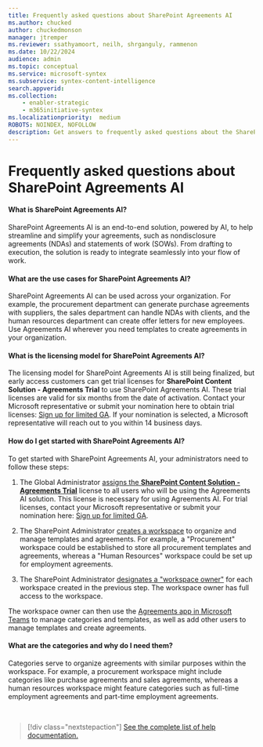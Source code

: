 ```yaml
---
title: Frequently asked questions about SharePoint Agreements AI
ms.author: chucked
author: chuckedmonson
manager: jtremper
ms.reviewer: ssathyamoort, neilh, shrganguly, rammenon
ms.date: 10/22/2024
audience: admin
ms.topic: conceptual
ms.service: microsoft-syntex
ms.subservice: syntex-content-intelligence
search.appverid: 
ms.collection: 
    - enabler-strategic
    - m365initiative-syntex
ms.localizationpriority:  medium
ROBOTS: NOINDEX, NOFOLLOW
description: Get answers to frequently asked questions about the SharePoint Agreements AI solution.
---
```


# Frequently asked questions about SharePoint Agreements AI

#### What is SharePoint Agreements AI?

SharePoint Agreements AI is an end-to-end solution, powered by AI, to help streamline and simplify your agreements, such as nondisclosure agreements (NDAs) and statements of work (SOWs). From drafting to execution, the solution is ready to integrate seamlessly into your flow of work.

#### What are the use cases for SharePoint Agreements AI?

SharePoint Agreements AI can be used across your organization. For example, the procurement department can generate purchase agreements with suppliers, the sales department can handle NDAs with clients, and the human resources department can create offer letters for new employees. Use Agreements AI wherever you need templates to create agreements in your organization.

#### What is the licensing model for SharePoint Agreements AI?

The licensing model for SharePoint Agreements AI is still being finalized, but early access customers can get trial licenses for **SharePoint Content Solution - Agreements Trial** to use SharePoint Agreements AI. These trial licenses are valid for six months from the date of activation. Contact your Microsoft representative or submit your nomination here to obtain trial licenses: [Sign up for limited GA](https://aka.ms/AgreementsSelectiveGA). If your nomination is selected, a Microsoft representative will reach out to you within 14 business days.

#### How do I get started with SharePoint Agreements AI?

To get started with SharePoint Agreements AI, your administrators need to follow these steps:

1. The Global Administrator [assigns the **SharePoint Content Solution - Agreements Trial**](agreements-license-requirements.md) license to all users who will be using the Agreements AI solution. This license is necessary for using Agreements AI. For trial licenses, contact your Microsoft representative or submit your nomination here: [Sign up for limited GA](https://aka.ms/AgreementsSelectiveGA).

2. The SharePoint Administrator [creates a workspace](agreements-setup.md) to organize and manage templates and agreements. For example, a "Procurement" workspace could be established to store all procurement templates and agreements, whereas a "Human Resources" workspace could be set up for employment agreements.

3. The SharePoint Administrator [designates a "workspace owner"](agreements-key-concepts.md#roles) for each workspace created in the previous step. The workspace owner has full access to the workspace.

The workspace owner can then use the [Agreements app in Microsoft Teams](https://teams.microsoft.com/l/app/fc0c5127-1a8c-4d12-9500-c142ca453b83?source=app-details-dialog) to manage categories and templates, as well as add other users to manage templates and create agreements.

#### What are the categories and why do I need them?

Categories serve to organize agreements with similar purposes within the workspace. For example, a procurement workspace might include categories like purchase agreements and sales agreements, whereas a human resources workspace might feature categories such as full-time employment agreements and part-time employment agreements.

<br>

> [!div class="nextstepaction"]
> [See the complete list of help documentation.](agreements-overview.md#help-documentation)
